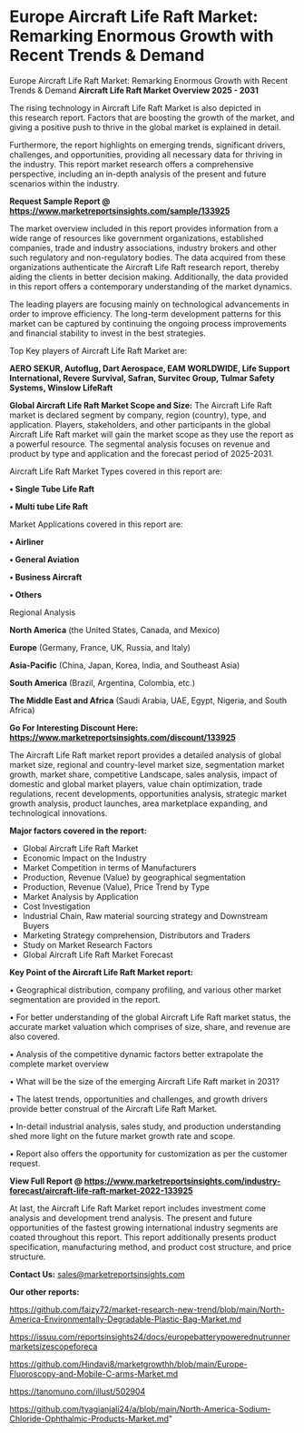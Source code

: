# Europe Aircraft Life Raft Market: Remarking Enormous Growth with Recent Trends & Demand
Europe Aircraft Life Raft Market: Remarking Enormous Growth with Recent Trends & Demand
<Strong> Aircraft Life Raft Market Overview 2025 - 2031</strong>

The rising technology in Aircraft Life Raft Market is also depicted in this research report. Factors that are boosting the growth of the market, and giving a positive push to thrive in the global market is explained in detail.

Furthermore, the report highlights on emerging trends, significant drivers, challenges, and opportunities, providing all necessary data for thriving in the industry. This report market research offers a comprehensive perspective, including an in-depth analysis of the present and future scenarios within the industry.

<strong>Request Sample Report @ <a href=https://www.marketreportsinsights.com/sample/133925>https://www.marketreportsinsights.com/sample/133925</a></strong>

The market overview included in this report provides information from a wide range of resources like government organizations, established companies, trade and industry associations, industry brokers and other such regulatory and non-regulatory bodies. The data acquired from these organizations authenticate the Aircraft Life Raft research report, thereby aiding the clients in better decision making. Additionally, the data provided in this report offers a contemporary understanding of the market dynamics.

The leading players are focusing mainly on technological advancements in order to improve efficiency. The long-term development patterns for this market can be captured by continuing the ongoing process improvements and financial stability to invest in the best strategies.

Top Key players of Aircraft Life Raft Market are:

<strong>AERO SEKUR, Autoflug, Dart Aerospace, EAM WORLDWIDE, Life Support International, Revere Survival, Safran, Survitec Group, Tulmar Safety Systems, Winslow LifeRaft</strong>

<strong><b>Global Aircraft Life Raft Market Scope and Size:</b></strong>
The Aircraft Life Raft market is declared segment by company, region (country), type, and application. Players, stakeholders, and other participants in the global Aircraft Life Raft market will gain the market scope as they use the report as a powerful resource. The segmental analysis focuses on revenue and product by type and application and the forecast period of 2025-2031.

Aircraft Life Raft Market Types covered in this report are:

<strong>• Single Tube Life Raft

• Multi tube Life Raft</strong>

Market Applications covered in this report are:

<strong>• Airliner

• General Aviation

• Business Aircraft

• Others</strong> 

Regional Analysis

<strong>North America</strong> (the United States, Canada, and Mexico)

<strong>Europe</strong> (Germany, France, UK, Russia, and Italy)

<strong>Asia-Pacific</strong> (China, Japan, Korea, India, and Southeast Asia)

<strong>South America</strong> (Brazil, Argentina, Colombia, etc.)

<strong>The Middle East and Africa</strong> (Saudi Arabia, UAE, Egypt, Nigeria, and South Africa)

<strong>Go For Interesting Discount Here: <a href=https://www.marketreportsinsights.com/discount/133925>https://www.marketreportsinsights.com/discount/133925</a></strong>

The Aircraft Life Raft market report provides a detailed analysis of global market size, regional and country-level market size, segmentation market growth, market share, competitive Landscape, sales analysis, impact of domestic and global market players, value chain optimization, trade regulations, recent developments, opportunities analysis, strategic market growth analysis, product launches, area marketplace expanding, and technological innovations.

<strong><b>Major factors covered in the report:</b></strong>
<ul>
  <li>Global Aircraft Life Raft Market </li>
  <li>Economic Impact on the Industry</li>
  <li>Market Competition in terms of Manufacturers</li>
  <li>Production, Revenue (Value) by geographical segmentation</li>
  <li>Production, Revenue (Value), Price Trend by Type</li>
  <li>Market Analysis by Application</li>
  <li>Cost Investigation</li>
  <li>Industrial Chain, Raw material sourcing strategy and Downstream Buyers</li>
  <li>Marketing Strategy comprehension, Distributors and Traders</li>
  <li>Study on Market Research Factors</li>
  <li>Global Aircraft Life Raft Market Forecast</li>
</ul>

<strong><b>Key Point of the Aircraft Life Raft Market report:</b></strong>

• Geographical distribution, company profiling, and various other market segmentation are provided in the report.

• For better understanding of the global Aircraft Life Raft market status, the accurate market valuation which comprises of size, share, and revenue are also covered.

• Analysis of the competitive dynamic factors better extrapolate the complete market overview

• What will be the size of the emerging Aircraft Life Raft market in 2031?

• The latest trends, opportunities and challenges, and growth drivers provide better construal of the Aircraft Life Raft Market.

• In-detail industrial analysis, sales study, and production understanding shed more light on the future market growth rate and scope.

• Report also offers the opportunity for customization as per the customer request.

<strong><b>View Full Report @ <a href=https://www.marketreportsinsights.com/industry-forecast/aircraft-life-raft-market-2022-133925>https://www.marketreportsinsights.com/industry-forecast/aircraft-life-raft-market-2022-133925</a></b></strong>


At last, the Aircraft Life Raft Market report includes investment come analysis and development trend analysis. The present and future opportunities of the fastest growing international industry segments are coated throughout this report. This report additionally presents product specification, manufacturing method, and product cost structure, and price structure.

<strong>Contact Us:</strong>
sales@marketreportsinsights.com

<strong>Our other reports:</strong>

<a href=https://github.com/faizy72/market-research-new-trend/blob/main/North-America-Environmentally-Degradable-Plastic-Bag-Market.md>https://github.com/faizy72/market-research-new-trend/blob/main/North-America-Environmentally-Degradable-Plastic-Bag-Market.md</a>

<a href=https://issuu.com/reportsinsights24/docs/europebatterypowerednutrunnermarketsizescopeforeca>https://issuu.com/reportsinsights24/docs/europebatterypowerednutrunnermarketsizescopeforeca</a>

<a href=https://github.com/Hindavi8/marketgrowthh/blob/main/Europe-Fluoroscopy-and-Mobile-C-arms-Market.md>https://github.com/Hindavi8/marketgrowthh/blob/main/Europe-Fluoroscopy-and-Mobile-C-arms-Market.md</a>

<a href=https://tanomuno.com/illust/502904>https://tanomuno.com/illust/502904</a>

<a href=https://github.com/tyagianjali24/a/blob/main/North-America-Sodium-Chloride-Ophthalmic-Products-Market.md>https://github.com/tyagianjali24/a/blob/main/North-America-Sodium-Chloride-Ophthalmic-Products-Market.md</a>"
